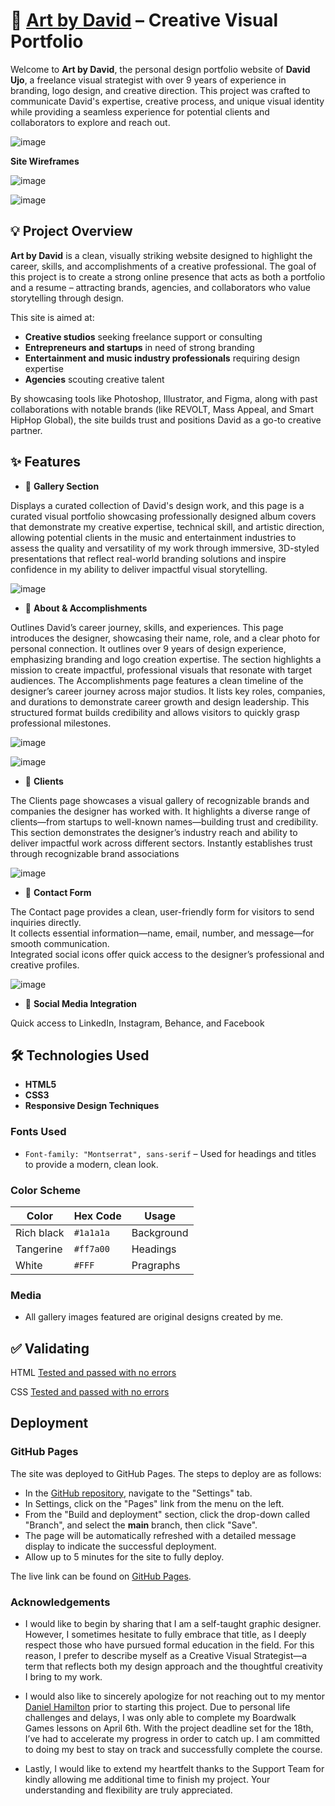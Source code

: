 # 🎨 [Art by David](https://thekidmellow.github.io/art-by-david/) – Creative Visual Portfolio

Welcome to **Art by David**, the personal design portfolio website of **David Ujo**, a freelance visual strategist with over 9 years of experience in branding, logo design, and creative direction. This project was crafted to communicate David's expertise, creative process, and unique visual identity while providing a seamless experience for potential clients and collaborators to explore and reach out.

![image](assets/images/README%20screenshots/Website%20on%20all%20devices.jpg)

**Site Wireframes**

![image](../art-by-david/assets/images/README%20screenshots/artbydavid%20wireframe%20browser%20view%20cropped_page-0001.jpg)

![image](../art-by-david/assets/images/README%20screenshots/artbydavid%20wireframe%20gallery%20view%20cropped_page-0001.jpg)

## 💡 Project Overview

**Art by David** is a clean, visually striking website designed to highlight the career, skills, and accomplishments of a creative professional. The goal of this project is to create a strong online presence that acts as both a portfolio and a resume – attracting brands, agencies, and collaborators who value storytelling through design.

This site is aimed at:

- **Creative studios** seeking freelance support or consulting
- **Entrepreneurs and startups** in need of strong branding
- **Entertainment and music industry professionals** requiring design expertise
- **Agencies** scouting creative talent

By showcasing tools like Photoshop, Illustrator, and Figma, along with past collaborations with notable brands (like REVOLT, Mass Appeal, and Smart HipHop Global), the site builds trust and positions David as a go-to creative partner.

## ✨ Features

- 📸 **Gallery Section**

Displays a curated collection of David's design work, and this page is a curated visual portfolio showcasing professionally designed album covers that demonstrate my creative expertise, technical skill, and artistic direction, allowing potential clients in the music and entertainment industries to assess the quality and versatility of my work through immersive, 3D-styled presentations that reflect real-world branding solutions and inspire confidence in my ability to deliver impactful visual storytelling.

![image](assets/images/README%20screenshots/Gallery%20page.png)

- 📜 **About & Accomplishments**

Outlines David’s career journey, skills, and experiences. This page introduces the designer, showcasing their name, role, and a clear photo for personal connection.
It outlines over 9 years of design experience, emphasizing branding and logo creation expertise.
The section highlights a mission to create impactful, professional visuals that resonate with target audiences. The Accomplishments page features a clean timeline of the designer’s career journey across major studios.
It lists key roles, companies, and durations to demonstrate career growth and design leadership.
This structured format builds credibility and allows visitors to quickly grasp professional milestones.

![image](assets/images/README%20screenshots/ABOUT.png)

![image](assets/images/README%20screenshots/ACCOMPLISHMENTS.png)

- 👥 **Clients**

The Clients page showcases a visual gallery of recognizable brands and companies the designer has worked with.
It highlights a diverse range of clients—from startups to well-known names—building trust and credibility.
This section demonstrates the designer’s industry reach and ability to deliver impactful work across different sectors. Instantly establishes trust through recognizable brand associations

![image](assets/images/README%20screenshots/CLIENTS.png)

- 📩 **Contact Form**

The Contact page provides a clean, user-friendly form for visitors to send inquiries directly.  
It collects essential information—name, email, number, and message—for smooth communication.  
Integrated social icons offer quick access to the designer’s professional and creative profiles.

![image](assets/images/README%20screenshots/CONTACT-FOOTER.png)

- 🔗 **Social Media Integration**

Quick access to LinkedIn, Instagram, Behance, and Facebook

## 🛠 Technologies Used

- **HTML5**
- **CSS3**
- **Responsive Design Techniques**

### **Fonts Used**

- `Font-family: "Montserrat", sans-serif` – Used for headings and titles to provide a modern, clean look.

### **Color Scheme**

| Color      | Hex Code  | Usage      |
| ---------- | --------- | ---------- |
| Rich black | `#1a1a1a` | Background |
| Tangerine  | `#ff7a00` | Headings   |
| White      | `#FFF`    | Pragraphs  |

### Media

- All gallery images featured are original designs created by me.

## ✅ Validating

HTML [Tested and passed with no errors](https://validator.w3.org/nu/?doc=https%3A%2F%2Fthekidmellow.github.io%2Fart-by-david%2Findex.html)

CSS [Tested and passed with no errors](https://jigsaw.w3.org/css-validator/validator?uri=https%3A%2F%2Fthekidmellow.github.io%2Fart-by-david%2Findex.html&profile=css3svg&usermedium=all&warning=1&vextwarning=&lang=en)

## Deployment

### GitHub Pages

The site was deployed to GitHub Pages. The steps to deploy are as follows:

- In the [GitHub repository](https://thekidmellow.github.io/art-by-david/index.html), navigate to the "Settings" tab.
- In Settings, click on the "Pages" link from the menu on the left.
- From the "Build and deployment" section, click the drop-down called "Branch", and select the **main** branch, then click "Save".
- The page will be automatically refreshed with a detailed message display to indicate the successful deployment.
- Allow up to 5 minutes for the site to fully deploy.

The live link can be found on [GitHub Pages](https://thekidmellow.github.io/art-by-david/index.html).

### Acknowledgements

- I would like to begin by sharing that I am a self-taught graphic designer. However, I sometimes hesitate to fully embrace that title, as I deeply respect those who have pursued formal education in the field. For this reason, I prefer to describe myself as a Creative Visual Strategist—a term that reflects both my design approach and the thoughtful creativity I bring to my work.

- I would also like to sincerely apologize for not reaching out to my mentor [Daniel Hamilton](https://github.com/dlhamilton) prior to starting this project. Due to personal life challenges and delays, I was only able to complete my Boardwalk Games lessons on April 6th. With the project deadline set for the 18th, I’ve had to accelerate my progress in order to catch up. I am committed to doing my best to stay on track and successfully complete the course.

- Lastly, I would like to extend my heartfelt thanks to the Support Team for kindly allowing me additional time to finish my project. Your understanding and flexibility are truly appreciated.
